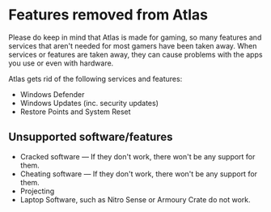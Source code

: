 # Features removed from Atlas

Please do keep in mind that Atlas is made for gaming, so many features and services that aren't needed for most gamers have been taken away. When services or features are taken away, they can cause problems with the apps you use or even with hardware.

Atlas gets rid of the following services and features:

* Windows Defender
* Windows Updates (inc. security updates)
* Restore Points and System Reset

## Unsupported software/features
* Cracked software — If they don't work, there won't be any support for them.
* Cheating software — If they don't work, there won't be any support for them.
* Projecting
* Laptop Software, such as Nitro Sense or Armoury Crate do not work.